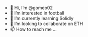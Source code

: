 - 👋 Hi, I’m @gomeo02
- 👀 I’m interested in football
- 🌱 I’m currently learning Solidly
- 💞️ I’m looking to collaborate on ETH
- 📫 How to reach me ...

<!---
gomeo02/gomeo02 is a ✨ special ✨ repository because its `README.md` (this file) appears on your GitHub profile.
You can click the Preview link to take a look at your changes.
--->
